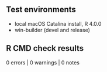 ## Test environments
* local macOS Catalina install, R 4.0.0
* win-builder (devel and release)

## R CMD check results

0 errors | 0 warnings | 0 notes



